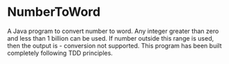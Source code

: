 # NumberToWord
A Java program to convert number to word. 
Any integer greater than zero and less than 1 billion can be used. If number outside this range is used,
then the output is - conversion not supported.
This program has been built completely following TDD principles. 

